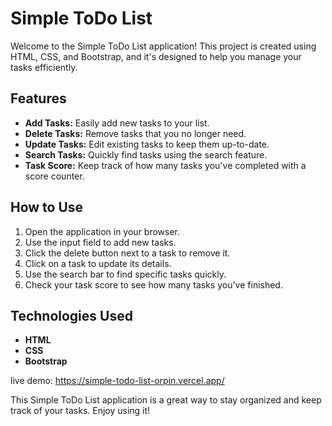 # Simple ToDo List

Welcome to the Simple ToDo List application! This project is created using HTML, CSS, and Bootstrap, and it's designed to help you manage your tasks efficiently.

## Features

- **Add Tasks:** Easily add new tasks to your list.
- **Delete Tasks:** Remove tasks that you no longer need.
- **Update Tasks:** Edit existing tasks to keep them up-to-date.
- **Search Tasks:** Quickly find tasks using the search feature.
- **Task Score:** Keep track of how many tasks you've completed with a score counter.

## How to Use

1. Open the application in your browser.
2. Use the input field to add new tasks.
3. Click the delete button next to a task to remove it.
4. Click on a task to update its details.
5. Use the search bar to find specific tasks quickly.
6. Check your task score to see how many tasks you've finished.

## Technologies Used

- **HTML**
- **CSS**
- **Bootstrap**

live demo: https://simple-todo-list-orpin.vercel.app/

This Simple ToDo List application is a great way to stay organized and keep track of your tasks. Enjoy using it!
